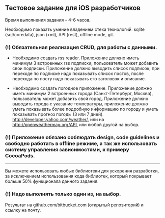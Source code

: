 ## Тестовое задание для iOS разработчиков ##
Время выполнения задания - 4-6 часов. 

Необходимо показать умение владением стека технологий: sqlite (sql/coredata), json (xml), API (rest), offline mode, git.

### (!) Обязательная реализация CRUD, для работы с данными.

- Необходимо создать rss reader.
  Приложение должно иметь минимум 3 встроенных rss подписки, пользователь может добавить свои подписки.
  Приложение должно выводить список подписок, при переходе по подписке надо показывать список постов, после перехода по посту надо показывать его заголовок и описание.
 
- Необходимо создать погодное приложение.
  Приложение должно иметь минимум 2 встроенных города (Санкт-Петербург, Москва), пользователь может добавить свой город.
  Приложение должно выводить города с указание температуры, приложение должно уметь показывать более подробную информацию по городу и уметь показывать прогноз погоды (3 или 7 дней).
  http://developer.yahoo.com/weather/, или на http://openweathermap.org/API, или любой другой на выбор.


### (!) Приложение обязано соблюдать design, code guidelines и свободно работать в offline режиме, а так же использовать систему управления зависимостями, к примеру CocoaPods.

----------
Вы можете использовать любые библиотеки для ускорения разработки, за исключением использования кода библиотек, который покрывает больше 50% функционала данного задания.

### (!) Надо выполнять только один из, на выбор.
Результат на github.com/bitbucket.com (открытый репозиторий) и ссылку на почту.
